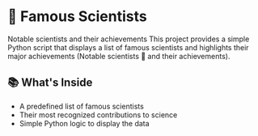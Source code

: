 # 🧠 Famous Scientists
Notable scientists and their achievements
This project provides a simple Python script that displays a list of famous scientists and highlights their major achievements (Notable scientists 🧠 and their achievements).

## 📚 What's Inside

- A predefined list of famous scientists
- Their most recognized contributions to science
- Simple Python logic to display the data
